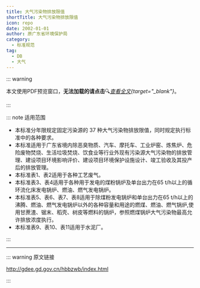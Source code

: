```yaml
---
title: 大气污染物排放限值
shortTitle: 大气污染物排放限值
icon: repo
date: 2002-01-01
author: 原广东省环境保护局
category:
  - 标准规范
tag:
  - DB
  - 大气
---
```


::: warning

本文使用PDF预览窗口<Badge text="基于Chromium内核" type="tip" />，**无法加载的请点击**:mag:*[查看全文](/static/pdf/P8/DB/DB-44-27-2001.pdf){target="_blank"}*。

:::

::: note 适用范围

- 本标准分年限规定固定污染源的 37 种大气污染物排放限值，同时规定执行标准中的各种要求。
- 本标准适用于广东省境内除恶臭物质、汽车、摩托车、工业炉窑、炼焦炉、危险废物焚烧、生活垃圾焚烧、饮食业等行业外现有污染源大气污染物的排放管理、建设项目环境影响评价、建设项目环境保护设施设计、竣工验收及其投产后的排放管理。
- 本标准表1、表2适用于各种工艺废气。
- 本标准表3、表4适用于各种用于发电的煤粉锅炉及单台出力在65 t/h以上的循环流化床发电锅炉、燃油、燃气发电锅炉。
- 本标准表5、表6、表7、表8适用于除煤粉发电锅炉和单台出力在65 t/h以上的沸腾、燃油、燃气发电锅炉以外的各种容量和用途的燃煤、燃油、燃气锅炉,使用甘蔗渣、锯末、稻壳、树皮等燃料的锅炉，参照燃煤锅炉大气污染物最高允许排放浓度执行。
- 本标准表9、表10、表11适用于水泥厂。

:::

<PDF url="/static/pdf/P8/DB/DB-44-27-2001.pdf" :zoom=90 height="1020px" />

---

::: warning 原文链接

<http://gdee.gd.gov.cn/hbbzwb/index.html>

:::